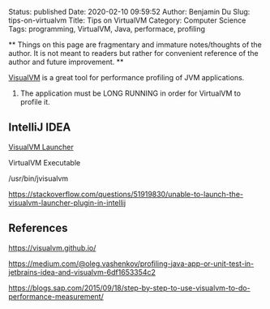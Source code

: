 Status: published
Date: 2020-02-10 09:59:52
Author: Benjamin Du
Slug: tips-on-virtualvm
Title: Tips on VirtualVM
Category: Computer Science
Tags: programming, VirtualVM, Java, performace, profiling

**
Things on this page are fragmentary and immature notes/thoughts of the author.
It is not meant to readers but rather for convenient reference of the author and future improvement.
**

[VisualVM](https://visualvm.github.io/) is a great tool for performance profiling of JVM applications.

1. The application must be LONG RUNNING in order for VirtualVM to profile it.

## IntelliJ IDEA

[VisualVM Launcher](https://plugins.jetbrains.com/plugin/7115-visualvm-launcher)

VirtualVM Executable

/usr/bin/jvisualvm

https://stackoverflow.com/questions/51919830/unable-to-launch-the-visualvm-launcher-plugin-in-intellij

## References

https://visualvm.github.io/

https://medium.com/@oleg.vashenkov/profiling-java-app-or-unit-test-in-jetbrains-idea-and-visualvm-6df1653354c2

https://blogs.sap.com/2015/09/18/step-by-step-to-use-visualvm-to-do-performance-measurement/

